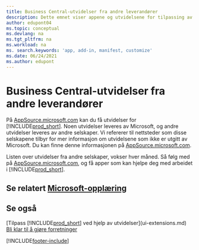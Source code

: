 ```yaml
---
title: Business Central-utvidelser fra andre leverandører
description: Dette emnet viser appene og utvidelsene for tilpassing av Business Central fra andre selskaper.
author: edupont04
ms.topic: conceptual
ms.devlang: na
ms.tgt_pltfrm: na
ms.workload: na
ms. search.keywords: 'app, add-in, manifest, customize'
ms.date: 06/24/2021
ms.author: edupont
---
```

# Business Central-utvidelser fra andre leverandører

På [AppSource.microsoft.com](https://appsource.microsoft.com/) kan du få utvidelser for [!INCLUDE[prod_short](includes/prod_short.md)]. Noen utvidelser leveres av Microsoft, og andre utvidelser leveres av andre selskaper. Vi refererer til nettsteder som disse selskapene tilbyr for mer informasjon om utvidelsene som ikke er utgitt av Microsoft. Du kan finne denne informasjonen på [AppSource.microsoft.com](https://go.microsoft.com/fwlink/?linkid=2081646).  

Listen over utvidelser fra andre selskaper, vokser hver måned. Så følg med på [AppSource.microsoft.com](https://go.microsoft.com/fwlink/?linkid=2081646), og få apper som kan hjelpe deg med arbeidet i [!INCLUDE[prod_short](includes/prod_short.md)].  

## Se relatert [Microsoft-opplæring](/training/modules/customize-dynamics-365-business-central/)

## Se også

[Tilpass [!INCLUDE[prod_short](includes/prod_short.md)] ved hjelp av utvidelser](ui-extensions.md)  
[Bli klar til å gjøre forretninger](ui-get-ready-business.md)  


[!INCLUDE[footer-include](includes/footer-banner.md)]
